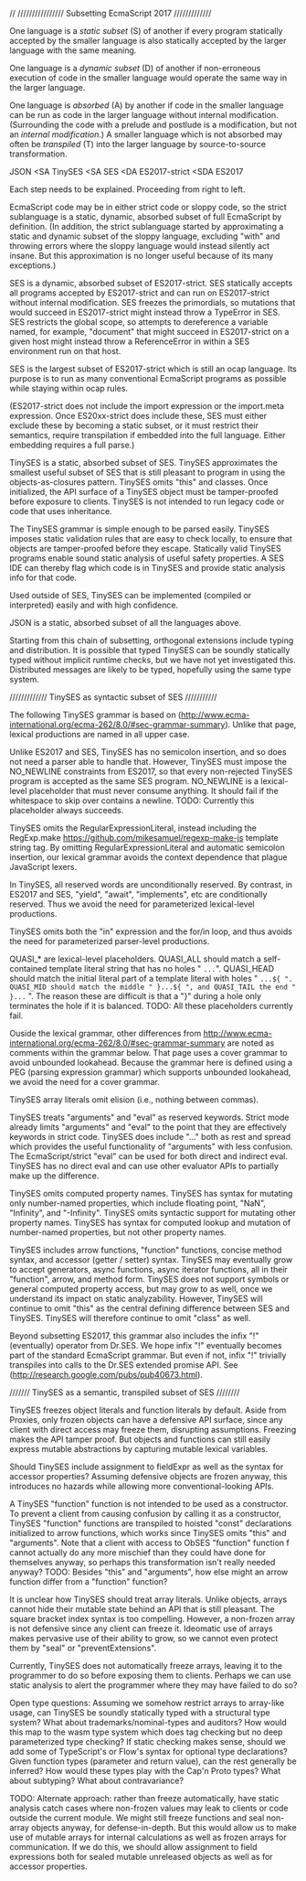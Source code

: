   // ////////////////  Subsetting EcmaScript 2017  /////////////


One language is a *static subset* (S) of another if every program
statically accepted by the smaller language is also statically
accepted by the larger language with the same meaning.

One language is a *dynamic subset* (D) of another if
non-erroneous execution of code in the smaller language would
operate the same way in the larger language.

One language is *absorbed* (A) by another if code in the smaller
language can be run as code in the larger language without
internal modification. (Surrounding the code with a prelude and
postlude is a modification, but not an *internal modification*.)
A smaller language which is not absorbed may often be
*transpiled* (T) into the larger language by source-to-source
transformation.

JSON <SA TinySES <SA SES <DA ES2017-strict <SDA ES2017

Each step needs to be explained. Proceeding from right to left.

EcmaScript code may be in either strict code or sloppy code, so
the strict sublanguage is a static, dynamic, absorbed subset of
full EcmaScript by definition. (In addition, the strict
sublanguage started by approximating a static and dynamic subset
of the sloppy language, excluding "with" and throwing errors
where the sloppy language would instead silently act insane. But
this approximation is no longer useful because of its many
exceptions.)

SES is a dynamic, absorbed subset of ES2017-strict. SES
statically accepts all programs accepted by ES2017-strict and can
run on ES2017-strict without internal modification.  SES freezes
the primordials, so mutations that would succeed in ES2017-strict
might instead throw a TypeError in SES.  SES restricts the global
scope, so attempts to dereference a variable named, for example,
"document" that might succeed in ES2017-strict on a given host
might instead throw a ReferenceError in within a SES environment
run on that host.

SES is the largest subset of ES2017-strict which is still an ocap
language. Its purpose is to run as many conventional EcmaScript
programs as possible while staying within ocap rules.

(ES2017-strict does not include the import expression or the
import.meta expression. Once ES20xx-strict does include these,
SES must either exclude these by becoming a static subset,
or it must restrict their semantics, require transpilation if
embedded into the full language. Either embedding requires a
full parse.)

TinySES is a static, absorbed subset of SES. TinySES approximates
the smallest useful subset of SES that is still pleasant to
program in using the objects-as-closures pattern. TinySES omits
"this" and classes. Once initialized, the API surface of a TinySES
object must be tamper-proofed before exposure to clients.
TinySES is not intended to run legacy code or code that uses
inheritance.

The TinySES grammar is simple enough to be parsed easily. TinySES
imposes static validation rules that are easy to check locally,
to ensure that objects are tamper-proofed before they escape.
Statically valid TinySES programs enable sound static analysis of
useful safety properties. A SES IDE can thereby flag which code
is in TinySES and provide static analysis info for that code.

Used outside of SES, TinySES can be implemented (compiled or
interpreted) easily and with high confidence.

JSON is a static, absorbed subset of all the languages above.

Starting from this chain of subsetting, orthogonal extensions
include typing and distribution. It is possible that typed
TinySES can be soundly statically typed without implicit runtime
checks, but we have not yet investigated this. Distributed
messages are likely to be typed, hopefully using the same type
system.


/////////////   TinySES as syntactic subset of SES  ///////////


The following TinySES grammar is based on
(http://www.ecma-international.org/ecma-262/8.0/#sec-grammar-summary).
Unlike that page, lexical productions are named in all upper
case.

Unlike ES2017 and SES, TinySES has no semicolon insertion, and so
does not need a parser able to handle that. However, TinySES must
impose the NO_NEWLINE constraints from ES2017, so that every
non-rejected TinySES program is accepted as the same SES
program. NO_NEWLINE is a lexical-level placeholder that must
never consume anything. It should fail if the whitespace to skip
over contains a newline. TODO: Currently this placeholder always
succeeds.

TinySES omits the RegularExpressionLiteral, instead including the
RegExp.make https://github.com/mikesamuel/regexp-make-js template
string tag. By omitting RegularExpressionLiteral and automatic
semicolon insertion, our lexical grammar avoids the context
dependence that plague JavaScript lexers.

In TinySES, all reserved words are unconditionally reserved. By
contrast, in ES2017 and SES, "yield", "await", "implements", etc are
conditionally reserved. Thus we avoid the need for parameterized
lexical-level productions.

TinySES omits both the "in" expression and the for/in loop,
and thus avoids the need for parameterized parser-level
productions.

QUASI_* are lexical-level placeholders. QUASI_ALL should match a
self-contained template literal string that has no holes
" `...`". QUASI_HEAD should match the initial literal part of a
template literal with holes " `...${ ". QUASI_MID should match
the middle " }...${ ", and QUASI_TAIL the end " }...` ". The
reason these are difficult is that a "}" during a hole only
terminates the hole if it is balanced.  TODO: All these
placeholders currently fail.

Ouside the lexical grammar, other differences from
http://www.ecma-international.org/ecma-262/8.0/#sec-grammar-summary
are noted as comments within the grammar below.  That page uses a
cover grammar to avoid unbounded lookahead. Because the grammar
here is defined using a PEG (parsing expression grammar) which
supports unbounded lookahead, we avoid the need for a cover
grammar.

TinySES array literals omit elision (i.e., nothing between
commas).

TinySES treats "arguments" and "eval" as reserved keywords.
Strict mode already limits "arguments" and "eval" to the point
that they are effectively keywords in strict code.  TinySES does
include "..." both as rest and spread which provides the useful
functionality of "arguments" with less confusion.  The
EcmaScript/strict "eval" can be used for both direct and indirect
eval. TinySES has no direct eval and can use other evaluator APIs
to partially make up the difference.

TinySES omits computed property names. TinySES has syntax for
mutating only number-named properties, which include floating
point, "NaN", "Infinity", and "-Infinity". TinySES omits syntactic
support for mutating other property names. TinySES has syntax for
computed lookup and mutation of number-named properties, but not
other property names.

TinySES includes arrow functions, "function" functions, concise
method syntax, and accessor (getter / setter) syntax.
TinySES may eventually grow to accept generators, async
functions, async iterator functions, all in their "function", arrow,
and method form. TinySES does not support symbols or general
computed property access, but may grow to as well, once we
understand its impact on static analyzability. However,
TinySES will continue to omit "this" as the central defining
difference between SES and TinySES. TinySES will therefore continue
to omit "class" as well.

Beyond subsetting ES2017, this grammar also includes the infix "!"
(eventually) operator from Dr.SES. We hope infix "!" eventually
becomes part of the standard EcmaScript grammar. But even if not,
infix "!" trivially transpiles into calls to the Dr.SES extended
promise API. See (http://research.google.com/pubs/pub40673.html).


/////// TinySES as a semantic, transpiled subset of SES ////////

TinySES freezes object literals and function literals by
default. Aside from Proxies, only frozen objects can have a
defensive API surface, since any client with direct access
may freeze them, disrupting assumptions. Freezing makes the API
tamper proof. But objects and functions can still easily express
mutable abstractions by capturing mutable lexical variables.

Should TinySES include assignment to fieldExpr as well as the
syntax for accessor properties? Assuming defensive objects are
frozen anyway, this introduces no hazards while allowing more
conventional-looking APIs.

A TinySES "function" function is not intended to be used as a
constructor. To prevent a client from causing confusion by
calling it as a constructor, TinySES "function" functions are
transpiled to hoisted "const" declarations initialized to arrow
functions, which works since TinySES omits "this" and
"arguments".
Note that a client with access to ObSES "function" function f
cannot actually do any more mischief than they could have done
for themselves anyway, so perhaps this transformation isn't
really needed anyway?
TODO: Besides "this" and "arguments", how else might an arrow
function differ from a "function" function?

It is unclear how TinySES should treat array literals. Unlike
objects, arrays cannot hide their mutable state behind an API that
is still pleasant. The square bracket index syntax is too
compelling. However, a non-frozen array is not defensive since
any client can freeze it. Ideomatic use of arrays makes pervasive
use of their ability to grow, so we cannot even protect them by
"seal" or "preventExtensions".

Currently, TinySES does not automatically freeze arrays, leaving
it to the programmer to do so before exposing them to
clients. Perhaps we can use static analysis to alert the
programmer where they may have failed to do so?

Open type questions: Assuming we somehow restrict arrays to
array-like usage, can TinySES be soundly statically typed with a
structural type system? What about trademarks/nominal-types and
auditors? How would this map to the wasm type system which does tag
checking but no deep parameterized type checking?  If static
checking makes sense, should we add some of TypeScript's or Flow's
syntax for optional type declarations?  Given function types
(parameter and return value), can the rest generally be inferred?
How would these types play with the Cap'n Proto types? What about
subtyping? What about contravariance?

TODO: Alternate approach: rather than freeze automatically, have
static analysis catch cases where non-frozen values may leak to
clients or code outside the current module. We might still freeze
functions and seal non-array objects anyway, for
defense-in-depth. But this would allow us to make use of mutable
arrays for internal calculations as well as frozen arrays for
communication. If we do this, we should allow assignment to field
expressions both for sealed mutable unreleased objects as well as
for accessor properties.
